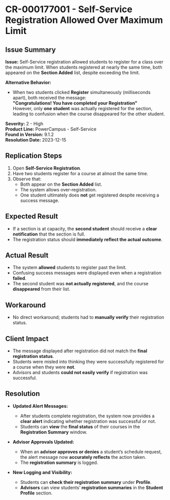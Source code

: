 # CR-000177001 - Self-Service Registration Allowed Over Maximum Limit

## Issue Summary
**Issue:** Self-Service registration allowed students to register for a class over the maximum limit. When students registered at nearly the same time, both appeared on the **Section Added** list, despite exceeding the limit.

**Alternative Behavior:**  
- When two students clicked **Register** simultaneously (milliseconds apart), both received the message:  
  **"Congratulations! You have completed your Registration"**  
  However, only **one student** was actually registered for the section, leading to confusion when the course disappeared for the other student.

**Severity:** 2 - High  
**Product Line:** PowerCampus - Self-Service  
**Found in Version:** 9.1.2  
**Resolution Date:** 2023-12-15  

## Replication Steps
1. Open **Self-Service Registration**.
2. Have two students register for a course at almost the same time.
3. Observe that:
   - Both appear on the **Section Added** list.
   - The system allows over-registration.
   - One student ultimately does **not** get registered despite receiving a success message.

## Expected Result
- If a section is at capacity, the **second student** should receive a **clear notification** that the section is full.
- The registration status should **immediately reflect the actual outcome**.

## Actual Result
- The system **allowed** students to register past the limit.
- Confusing success messages were displayed even when a registration **failed**.
- The second student was **not actually registered**, and the course **disappeared** from their list.

## Workaround
- No direct workaround; students had to **manually verify** their registration status.

## Client Impact
- The message displayed after registration did not match the **final registration status**.
- Students were misled into thinking they were successfully registered for a course when they were **not**.
- Advisors and students **could not easily verify** if registration was successful.

## Resolution
- **Updated Alert Messages:**  
  - After students complete registration, the system now provides a **clear alert** indicating whether registration was successful or not.
  - Students can **view** the **final status** of their courses in the **Registration Summary** window.
  
- **Advisor Approvals Updated:**  
  - When an **advisor approves or denies** a student’s schedule request, the alert message now **accurately reflects** the action taken.
  - The **registration summary** is logged.

- **New Logging and Visibility:**  
  - Students can **check their registration summary** under **Profile**.
  - **Advisors** can view students’ **registration summaries** in the **Student Profile** section.
